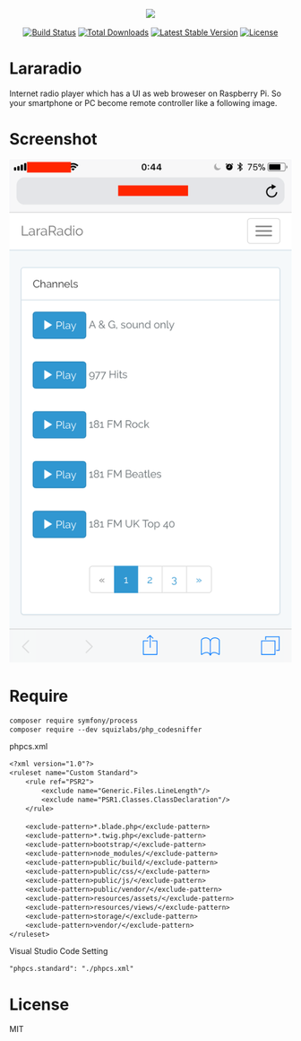 <p align="center"><img src="https://laravel.com/assets/img/components/logo-laravel.svg"></p>

<p align="center">
<a href="https://travis-ci.org/laravel/framework"><img src="https://travis-ci.org/laravel/framework.svg" alt="Build Status"></a>
<a href="https://packagist.org/packages/laravel/framework"><img src="https://poser.pugx.org/laravel/framework/d/total.svg" alt="Total Downloads"></a>
<a href="https://packagist.org/packages/laravel/framework"><img src="https://poser.pugx.org/laravel/framework/v/stable.svg" alt="Latest Stable Version"></a>
<a href="https://packagist.org/packages/laravel/framework"><img src="https://poser.pugx.org/laravel/framework/license.svg" alt="License"></a>
</p>

# Lararadio

Internet radio player which has a UI as web broweser on Raspberry Pi. So your smartphone or PC become remote controller like a following image.

# Screenshot

!["Screenshot"](./screenshot01.png)


# Require

```
composer require symfony/process
composer require --dev squizlabs/php_codesniffer
```

phpcs.xml

```
<?xml version="1.0"?>
<ruleset name="Custom Standard">
    <rule ref="PSR2">
        <exclude name="Generic.Files.LineLength"/>
        <exclude name="PSR1.Classes.ClassDeclaration"/>
    </rule>

    <exclude-pattern>*.blade.php</exclude-pattern>
    <exclude-pattern>*.twig.php</exclude-pattern>
    <exclude-pattern>bootstrap/</exclude-pattern>
    <exclude-pattern>node_modules/</exclude-pattern>
    <exclude-pattern>public/build/</exclude-pattern>
    <exclude-pattern>public/css/</exclude-pattern>
    <exclude-pattern>public/js/</exclude-pattern>
    <exclude-pattern>public/vendor/</exclude-pattern>
    <exclude-pattern>resources/assets/</exclude-pattern>
    <exclude-pattern>resources/views/</exclude-pattern>
    <exclude-pattern>storage/</exclude-pattern>
    <exclude-pattern>vendor/</exclude-pattern>
</ruleset>
```

Visual Studio Code Setting

```
"phpcs.standard": "./phpcs.xml"
```

# License

MIT
